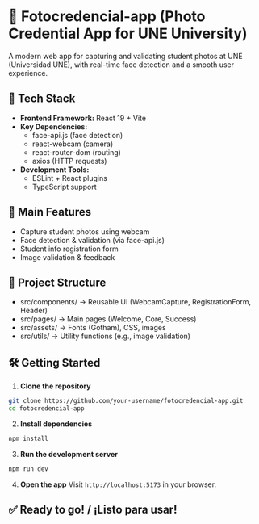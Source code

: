 # 📸 Fotocredencial-app (Photo Credential App for UNE University)

A modern web app for capturing and validating student photos at UNE (Universidad UNE), with real-time face detection and a smooth user experience.

## 🚀 Tech Stack
- **Frontend Framework:** React 19 + Vite
- **Key Dependencies:**
  - face-api.js (face detection)
  - react-webcam (camera)
  - react-router-dom (routing)
  - axios (HTTP requests)
- **Development Tools:**
  - ESLint + React plugins
  - TypeScript support

## 🎯 Main Features
- Capture student photos using webcam
- Face detection & validation (via face-api.js)
- Student info registration form
- Image validation & feedback

## 📂 Project Structure
- src/components/ → Reusable UI (WebcamCapture, RegistrationForm, Header)
- src/pages/ → Main pages (Welcome, Core, Success)
- src/assets/ → Fonts (Gotham), CSS, images
- src/utils/ → Utility functions (e.g., image validation)

## 🛠️ Getting Started

1. **Clone the repository**
```bash
git clone https://github.com/your-username/fotocredencial-app.git
cd fotocredencial-app
```

2. **Install dependencies**
```bash
npm install
```

3. **Run the development server**
```bash
npm run dev
```

4. **Open the app**
Visit `http://localhost:5173` in your browser.

## ✅ Ready to go! / ¡Listo para usar!